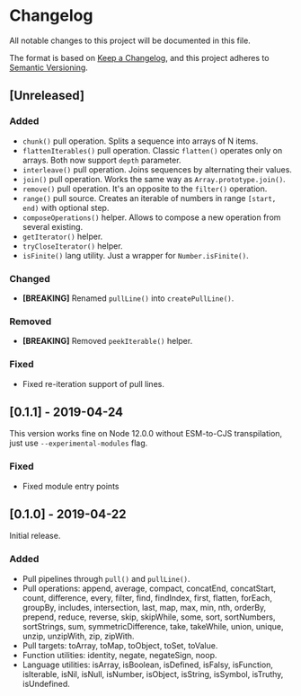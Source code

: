 # Changelog

All notable changes to this project will be documented in this file.

The format is based on [Keep a Changelog](https://keepachangelog.com/en/1.0.0/),
and this project adheres to [Semantic Versioning](https://semver.org/spec/v2.0.0.html).

## [Unreleased]

### Added

- `chunk()` pull operation. Splits a sequence into arrays of N items.
- `flattenIterables()` pull operation. Classic `flatten()` operates only on arrays. Both now support `depth` parameter.
- `interleave()` pull operation. Joins sequences by alternating their values.
- `join()` pull operation. Works the same way as `Array.prototype.join()`.
- `remove()` pull operation. It's an opposite to the `filter()` operation.
- `range()` pull source. Creates an iterable of numbers in range `[start, end)` with optional step.
- `composeOperations()` helper. Allows to compose a new operation from several existing.
- `getIterator()` helper.
- `tryCloseIterator()` helper.
- `isFinite()` lang utility. Just a wrapper for `Number.isFinite()`.

### Changed

- **[BREAKING]** Renamed `pullLine()` into `createPullLine()`.

### Removed

- **[BREAKING]** Removed `peekIterable()` helper.

### Fixed

- Fixed re-iteration support of pull lines.

## [0.1.1] - 2019-04-24

This version works fine on Node 12.0.0 without ESM-to-CJS transpilation, just use `--experimental-modules` flag.

### Fixed

- Fixed module entry points

## [0.1.0] - 2019-04-22

Initial release.

### Added

- Pull pipelines through `pull()` and `pullLine()`.
- Pull operations: append, average, compact, concatEnd, concatStart, count, difference, every, filter, find, findIndex, first, flatten, forEach, groupBy, includes, intersection, last, map, max, min, nth, orderBy, prepend, reduce, reverse, skip, skipWhile, some, sort, sortNumbers, sortStrings, sum, symmetricDifference, take, takeWhile, union, unique, unzip, unzipWith, zip, zipWith.
- Pull targets: toArray, toMap, toObject, toSet, toValue.
- Function utilities: identity, negate, negateSign, noop.
- Language utilities: isArray, isBoolean, isDefined, isFalsy, isFunction, isIterable, isNil, isNull, isNumber, isObject, isString, isSymbol, isTruthy, isUndefined.
